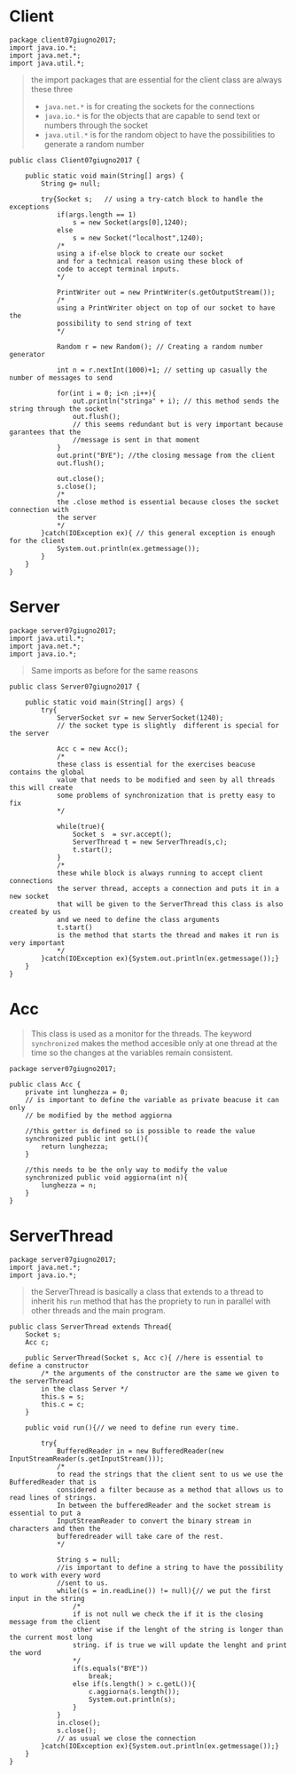 # Client
	package client07giugno2017;
	import java.io.*;
	import java.net.*;
	import java.util.*;
>the import packages that are essential for the client class are always these three
> - `java.net.*` is for creating the sockets for the connections
> - `java.io.*` is for the objects that are capable to send text or numbers through the socket
> - `java.util.*` is for the random object to have the possibilities to generate a random number 

	public class Client07giugno2017 {
		
	    public static void main(String[] args) {
	        String g= null;
	        
	        try{Socket s;   // using a try-catch block to handle the exceptions
	            if(args.length == 1)
	                s = new Socket(args[0],1240);
	            else
	                s = new Socket("localhost",1240);
	            /*
	            using a if-else block to create our socket 
	            and for a technical reason using these block of 
	            code to accept terminal inputs.
	            */
	            
	            PrintWriter out = new PrintWriter(s.getOutputStream());
	            /* 
	            using a PrintWriter object on top of our socket to have the 
	            possibility to send string of text
	            */
	            
	            Random r = new Random(); // Creating a random number generator
	            
	            int n = r.nextInt(1000)+1; // setting up casually the number of messages to send
	            
	            for(int i = 0; i<n ;i++){
	                out.println("stringa" + i); // this method sends the string through the socket
	                out.flush(); 
	                // this seems redundant but is very important because garantees that the 
	                //message is sent in that moment
	            }
	            out.print("BYE"); //the closing message from the client
	            out.flush();
				
				out.close();
	            s.close();
	            /*
	            the .close method is essential because closes the socket connection with
	            the server 
	            */
	        }catch(IOException ex){ // this general exception is enough for the client
		        System.out.println(ex.getmessage());
	        }
	    }
	}


# Server
	package server07giugno2017;
	import java.util.*;
	import java.net.*;
	import java.io.*;
>Same imports as before for the same reasons

	public class Server07giugno2017 {
		
	    public static void main(String[] args) {
	        try{
	            ServerSocket svr = new ServerSocket(1240);
	            // the socket type is slightly  different is special for the server
	            
	            Acc c = new Acc();
				/*
				these class is essential for the exercises beacuse contains the global
				value that needs to be modified and seen by all threads this will create
				some problems of synchronization that is pretty easy to fix
				*/
				
	            while(true){
	                Socket s  = svr.accept();
	                ServerThread t = new ServerThread(s,c);
	                t.start();
	            }
	            /*
	            these while block is always running to accept client connections
	            the server thread, accepts a connection and puts it in a new socket
	            that will be given to the ServerThread this class is also created by us 
	            and we need to define the class arguments
		        t.start()
		        is the method that starts the thread and makes it run is very important
	            */
	        }catch(IOException ex){System.out.println(ex.getmessage());}
	    }
	}

# Acc
> This class is used as a monitor for the threads. The keyword `synchronized` makes the method accesible only at one thread at the time so the changes at the variables remain consistent.

	package server07giugno2017;

	public class Acc {
	    private int lunghezza = 0;
	    // is important to define the variable as private beacuse it can only
	    // be modified by the method aggiorna
		
		//this getter is defined so is possible to reade the value
	    synchronized public int getL(){ 
	        return lunghezza;
	    }
	    
	    //this needs to be the only way to modify the value
	    synchronized public void aggiorna(int n){
	        lunghezza = n;
	    }
	}

# ServerThread
	package server07giugno2017;
	import java.net.*;
	import java.io.*;

>the ServerThread is basically a class that extends to a thread to inherit his `run` method that has the propriety to run in parallel with other threads and the main program.

	public class ServerThread extends Thread{
	    Socket s;
	    Acc c;
	    
	    public ServerThread(Socket s, Acc c){ //here is essential to define a constructor
		    /* the arguments of the constructor are the same we given to the serverThread
		    in the class Server */
	        this.s = s;
	        this.c = c;
	    }
	    
	    public void run(){// we need to define run every time.
		    
	        try{
	            BufferedReader in = new BufferedReader(new InputStreamReader(s.getInputStream()));
	            /*
	            to read the strings that the client sent to us we use the BufferedReader that is
	            considered a filter because as a method that allows us to read lines of strings.
	            In between the bufferedReader and the socket stream is essential to put a
	            InputStreamReader to convert the binary stream in characters and then the 
	            bufferedreader will take care of the rest.
	            */
	            
	            String s = null;
	            //is important to define a string to have the possibility to work with every word
	            //sent to us.
	            while((s = in.readLine()) != null){// we put the first input in the string 
		            /*
		            if is not null we check the if it is the closing message from the client
		            other wise if the lenght of the string is longer than the current most long 
		            string. if is true we will update the lenght and print the word
		            */
	                if(s.equals("BYE"))
	                    break;
	                else if(s.length() > c.getL()){
	                    c.aggiorna(s.length());
	                    System.out.println(s);
	                }
	            }
	            in.close();
	            s.close();
	            // as usual we close the connection
	        }catch(IOException ex){System.out.println(ex.getmessage());}
	    }
	}
